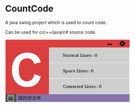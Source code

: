 # CountCode
A java swing project which is used to count code.

Can be used for c/c++/java/c# source code.


![](https://github.com/RedRin/CountCode/blob/master/demo.PNG)
